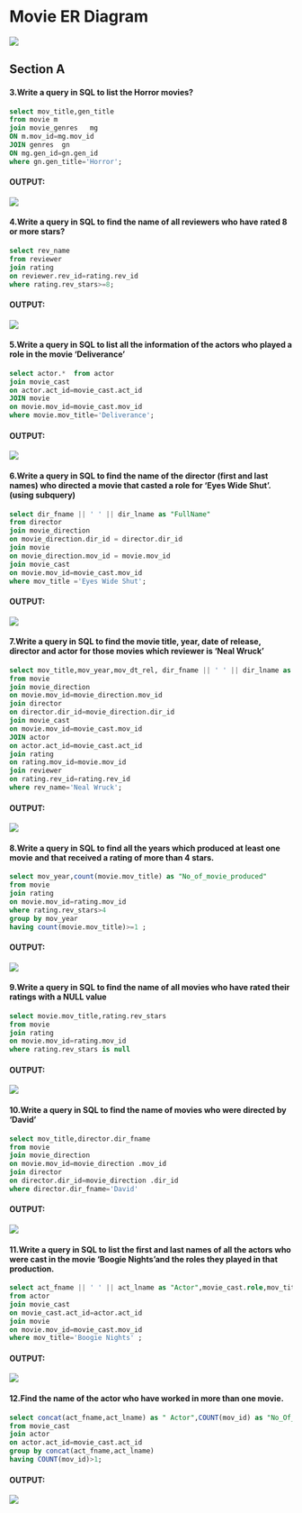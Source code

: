 # Movie ER Diagram

<img src="https://github.com/Umakant03/KPI-Partners/blob/main/Case_Study/Week_4/ER-Diagram_movie_data.png">

## Section A
#### 3.Write a query in SQL to list the Horror movies?
```sql
select mov_title,gen_title
from movie m
join movie_genres   mg
ON m.mov_id=mg.mov_id
JOIN genres  gn
ON mg.gen_id=gn.gen_id
where gn.gen_title='Horror';
```
#### OUTPUT:
<img src="https://github.com/Umakant03/KPI-Partners/blob/main/Case_Study/Week_4/OUTPUT/q3.png">

#### 4.Write a query in SQL to find the name of all reviewers who have rated 8 or more stars?
```sql
select rev_name
from reviewer
join rating
on reviewer.rev_id=rating.rev_id
where rating.rev_stars>=8;
```
#### OUTPUT:
<img src="https://github.com/Umakant03/KPI-Partners/blob/main/Case_Study/Week_4/OUTPUT/q4.png">

#### 5.Write a query in SQL to list all the information of the actors who played a role in the movie ‘Deliverance’
```sql
select actor.*  from actor
join movie_cast
on actor.act_id=movie_cast.act_id
JOIN movie
on movie.mov_id=movie_cast.mov_id
where movie.mov_title='Deliverance';
```
#### OUTPUT:
<img src="https://github.com/Umakant03/KPI-Partners/blob/main/Case_Study/Week_4/OUTPUT/q5.png">

#### 6.Write a query in SQL to find the name of the director (first and last names) who directed a movie that casted a role for ‘Eyes Wide Shut’. (using subquery)
```sql
select dir_fname || ' ' || dir_lname as "FullName"
from director
join movie_direction
on movie_direction.dir_id = director.dir_id
join movie
on movie_direction.mov_id = movie.mov_id
join movie_cast
on movie.mov_id=movie_cast.mov_id
where mov_title ='Eyes Wide Shut';
```
#### OUTPUT:
<img src="https://github.com/Umakant03/KPI-Partners/blob/main/Case_Study/Week_4/OUTPUT/q6.png">

#### 7.Write a query in SQL to find the movie title, year, date of release, director and actor for those movies which reviewer is ‘Neal Wruck’
```sql
select mov_title,mov_year,mov_dt_rel, dir_fname || ' ' || dir_lname as "Director",act_fname || ' ' || act_lname as "Actor",rev_name
from movie
join movie_direction
on movie.mov_id=movie_direction.mov_id
join director
on director.dir_id=movie_direction.dir_id
join movie_cast
on movie.mov_id=movie_cast.mov_id
JOIN actor 
on actor.act_id=movie_cast.act_id
join rating
on rating.mov_id=movie.mov_id
join reviewer
on rating.rev_id=rating.rev_id
where rev_name='Neal Wruck';
```
#### OUTPUT:
<img src="https://github.com/Umakant03/KPI-Partners/blob/main/Case_Study/Week_4/OUTPUT/q7.png">

#### 8.Write a query in SQL to find all the years which produced at least one movie and that received a rating of more than 4 stars.
```sql
select mov_year,count(movie.mov_title) as "No_of_movie_produced"
from movie
join rating 
on movie.mov_id=rating.mov_id
where rating.rev_stars>4 
group by mov_year 
having count(movie.mov_title)>=1 ;
```
#### OUTPUT:
<img src="https://github.com/Umakant03/KPI-Partners/blob/main/Case_Study/Week_4/OUTPUT/q8.png">

#### 9.Write a query in SQL to find the name of all movies who have rated their ratings with a NULL value
```sql
select movie.mov_title,rating.rev_stars
from movie
join rating
on movie.mov_id=rating.mov_id
where rating.rev_stars is null
```
#### OUTPUT:
<img src="https://github.com/Umakant03/KPI-Partners/blob/main/Case_Study/Week_4/OUTPUT/q9.png">

#### 10.Write a query in SQL to find the name of movies who were directed by ‘David’
```sql
select mov_title,director.dir_fname
from movie
join movie_direction 
on movie.mov_id=movie_direction .mov_id
join director
on director.dir_id=movie_direction .dir_id
where director.dir_fname='David'
```
#### OUTPUT:
<img src="https://github.com/Umakant03/KPI-Partners/blob/main/Case_Study/Week_4/OUTPUT/q10.png">

#### 11.Write a query in SQL to list the first and last names of all the actors who were cast in the movie ‘Boogie Nights’and the roles they played in that production.
```sql
select act_fname || ' ' || act_lname as "Actor",movie_cast.role,mov_title
from actor
join movie_cast
on movie_cast.act_id=actor.act_id
join movie
on movie.mov_id=movie_cast.mov_id
where mov_title='Boogie Nights' ;
```
#### OUTPUT:
<img src="https://github.com/Umakant03/KPI-Partners/blob/main/Case_Study/Week_4/OUTPUT/q11.png">

#### 12.Find the name of the actor who have worked in more than one movie.
```sql
select concat(act_fname,act_lname) as " Actor",COUNT(mov_id) as "No_Of_movie"
from movie_cast
join actor
on actor.act_id=movie_cast.act_id
group by concat(act_fname,act_lname)
having COUNT(mov_id)>1;
```
#### OUTPUT:
<img src="https://github.com/Umakant03/KPI-Partners/blob/main/Case_Study/Week_4/OUTPUT/q12.png">









